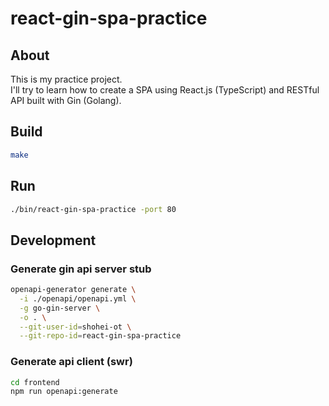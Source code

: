 # react-gin-spa-practice

## About

This is my practice project.  
I'll try to learn how to create a SPA using React.js (TypeScript) and RESTful API built with Gin (Golang).

## Build

```sh
make
```

## Run

```sh
./bin/react-gin-spa-practice -port 80
```

## Development

### Generate gin api server stub

```sh
openapi-generator generate \
  -i ./openapi/openapi.yml \
  -g go-gin-server \
  -o . \
  --git-user-id=shohei-ot \
  --git-repo-id=react-gin-spa-practice
```

### Generate api client (swr)

```sh
cd frontend
npm run openapi:generate
```
